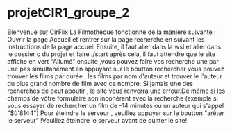 # projetCIR1_groupe_2
Bienvenue sur CirFlix
La Filmothèque fonctionne de la manière suivante :
    Ouvrir la page Accueil et rentrer sur la page recherche en suivant les instructions de la page accueil
       Ensuite,  il faut aller dans la wsl et aller dans le dossier c du projet et faire ./start
    après cela, il faut attendre que le site affiche en vert "Allumé"
    ensuite ,vous pouvez faire vos recherche une par une pas simultanément en appuyant sur le boutton rechercher 
    vous pouvez trouver les films par durée , les films par nom d'auteur et trouver le l'auteur du plus grand nombre de film avec ce nombre.
    Si jamais une des recherches de peut aboutir , le site vous renverra une erreur.De même si les champs de vôtre formulaire son incohérent avec la recherche (exemple si vous essayer de rechercher un film de -14 minutes ou un auteur qui s'appel "$ù'8144")
    Pour éteindre le serveur , veuillez appuyer sur le boutton "arêter le serveur" 
!Veuillez éteindre le serveur avant de quitter le site!